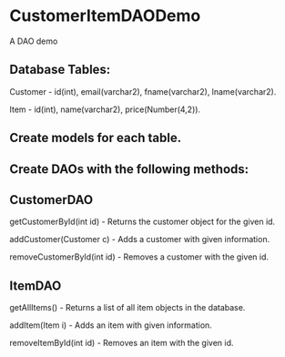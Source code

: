 # CustomerItemDAODemo
A DAO demo

## Database Tables:
Customer - id(int), email(varchar2), fname(varchar2), lname(varchar2).

Item - id(int), name(varchar2), price(Number(4,2)).

## Create models for each table.

## Create DAOs with the following methods:
CustomerDAO
-----------
getCustomerById(int id) - Returns the customer object for the given id.

addCustomer(Customer c) - Adds a customer with given information.

removeCustomerById(int id) - Removes a customer with the given id.

ItemDAO
-----------
getAllItems() - Returns a list of all item objects in the database.

addItem(Item i) - Adds an item with given information.

removeItemById(int id) - Removes an item with the given id.
